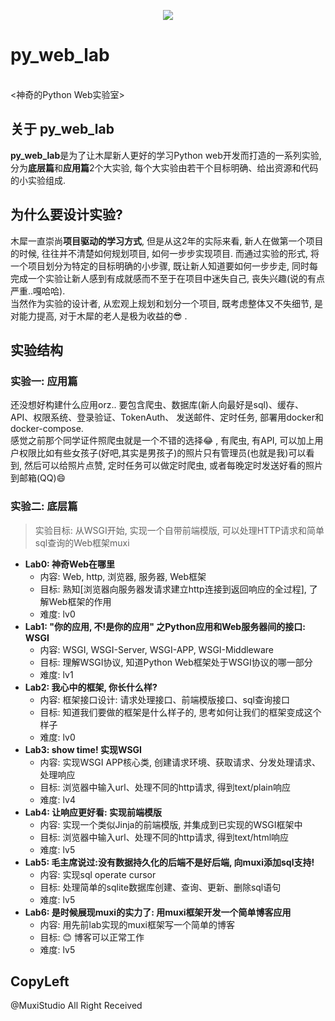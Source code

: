 <p align="center">
  <img src="https://seriousseverity.files.wordpress.com/2015/01/topguntocat.png?w=880&h=400&crop=1" width="auto" height="auto" /><br><h1>py_web_lab</h1><br><神奇的Python Web实验室></br>
</p>

## 关于 py_web_lab
**py_web_lab**是为了让木犀新人更好的学习Python web开发而打造的一系列实验, 分为**底层篇**和**应用篇**2个大实验, 每个大实验由若干个目标明确、给出资源和代码的小实验组成. <br/>

## 为什么要设计实验?
木犀一直崇尚**项目驱动的学习方式**, 但是从这2年的实际来看, 新人在做第一个项目的时候, 往往并不清楚如何规划项目, 如何一步步实现项目. 而通过实验的形式, 将一个项目划分为特定的目标明确的小步骤, 既让新人知道要如何一步步走, 同时每完成一个实验让新人感到有成就感而不至于在项目中迷失自己, 丧失兴趣(说的有点严重..嘎哈哈). <br/>
当然作为实验的设计者, 从宏观上规划和划分一个项目, 既考虑整体又不失细节, 是对能力提高, 对于木犀的老人是极为收益的😎 . <br/>

## 实验结构
### 实验一: 应用篇
还没想好构建什么应用orz.. 要包含爬虫、数据库(新人向最好是sql)、缓存、API、权限系统、登录验证、TokenAuth、 发送邮件、定时任务, 部署用docker和docker-compose. <br/>
感觉之前那个同学证件照爬虫就是一个不错的选择😂 , 有爬虫, 有API, 可以加上用户权限比如有些女孩子(好吧,其实是男孩子)的照片只有管理员(也就是我)可以看到, 然后可以给照片点赞, 定时任务可以做定时爬虫, 或者每晚定时发送好看的照片到邮箱(QQ)😄

### 实验二: 底层篇

> 实验目标: 从WSGI开始, 实现一个自带前端模版, 可以处理HTTP请求和简单sql查询的Web框架muxi

+ **Lab0: 神奇Web在哪里**
    - 内容: Web, http, 浏览器, 服务器, Web框架
    - 目标: 熟知[浏览器向服务器发请求建立http连接到返回响应的全过程], 了解Web框架的作用
    - 难度: lv0
+ **Lab1: "你的应用, 不!是你的应用" 之Python应用和Web服务器间的接口: WSGI**
    - 内容: WSGI, WSGI-Server, WSGI-APP, WSGI-Middleware
    - 目标: 理解WSGI协议, 知道Python Web框架处于WSGI协议的哪一部分
    - 难度: lv1
+ **Lab2: 我心中的框架, 你长什么样?**
    - 内容: 框架接口设计: 请求处理接口、前端模版接口、sql查询接口
    - 目标: 知道我们要做的框架是什么样子的, 思考如何让我们的框架变成这个样子
    - 难度: lv0
+ **Lab3: show time! 实现WSGI**
    - 内容: 实现WSGI APP核心类, 创建请求环境、获取请求、分发处理请求、处理响应
    - 目标: 浏览器中输入url、处理不同的http请求, 得到text/plain响应
    - 难度: lv4
+ **Lab4: 让响应更好看: 实现前端模版**
    - 内容: 实现一个类似Jinja的前端模版, 并集成到已实现的WSGI框架中
    - 目标: 浏览器中输入url、处理不同的http请求, 得到text/html响应
    - 难度: lv5
+ **Lab5: 毛主席说过:没有数据持久化的后端不是好后端, 向muxi添加sql支持!**
    - 内容: 实现sql operate cursor
    - 目标: 处理简单的sqlite数据库创建、查询、更新、删除sql语句
    - 难度: lv5
+ **Lab6: 是时候展现muxi的实力了: 用muxi框架开发一个简单博客应用**
    - 内容: 用先前lab实现的muxi框架写一个简单的博客
    - 目标: 😊 博客可以正常工作
    - 难度: lv5

## CopyLeft

@MuxiStudio All Right Received
